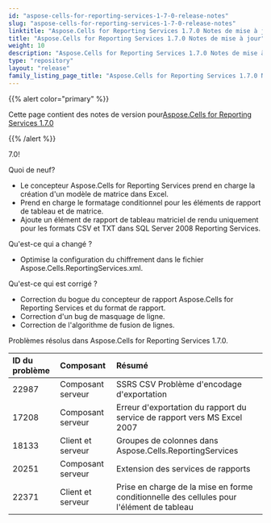 ```yaml
---
id: "aspose-cells-for-reporting-services-1-7-0-release-notes"
slug: "aspose-cells-for-reporting-services-1-7-0-release-notes"
linktitle: "Aspose.Cells for Reporting Services 1.7.0 Notes de mise à jour"
title: "Aspose.Cells for Reporting Services 1.7.0 Notes de mise à jour"
weight: 10
description: "Aspose.Cells for Reporting Services 1.7.0 Notes de mise à jour – the latest updates and fixes."
type: "repository"
layout: "release"
family_listing_page_title: "Aspose.Cells for Reporting Services 1.7.0 Notes de mise à jour"
---
```

{{% alert color="primary" %}} 

 Cette page contient des notes de version pour[Aspose.Cells for Reporting Services 1.7.0](https://releases.aspose.com/cells/reportingservices/new-releases/aspose.cells-for-reporting-services-1.7.0/)

{{% /alert %}} 

7.0! 

 Quoi de neuf?

- Le concepteur Aspose.Cells for Reporting Services prend en charge la création d'un modèle de matrice dans Excel.
- Prend en charge le formatage conditionnel pour les éléments de rapport de tableau et de matrice.
- Ajoute un élément de rapport de tableau matriciel de rendu uniquement pour les formats CSV et TXT dans SQL Server 2008 Reporting Services.

 Qu'est-ce qui a changé ?

- Optimise la configuration du chiffrement dans le fichier Aspose.Cells.ReportingServices.xml.

 Qu'est-ce qui est corrigé ?



- Correction du bogue du concepteur de rapport Aspose.Cells for Reporting Services et du format de rapport.
- Correction d'un bug de masquage de ligne.
- Correction de l'algorithme de fusion de lignes.

 Problèmes résolus dans Aspose.Cells for Reporting Services 1.7.0.



|**ID du problème** |**Composant** |**Résumé** |
|:- |:- |:- |
|22987 | Composant serveur| SSRS CSV Problème d'encodage d'exportation|
|17208 | Composant serveur| Erreur d'exportation du rapport du service de rapport vers MS Excel 2007|
|18133 | Client et serveur| Groupes de colonnes dans Aspose.Cells.ReportingServices|
|20251 | Composant serveur| Extension des services de rapports|
|22371 | Client et serveur| Prise en charge de la mise en forme conditionnelle des cellules pour l'élément de tableau|

